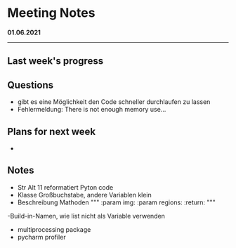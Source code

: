 # Meeting Notes
**01.06.2021**

---

## Last week's progress


## Questions

- gibt es eine Möglichkeit den Code schneller durchlaufen zu lassen
- Fehlermeldung: There is not enough memory use...


## Plans for next week
-
## Notes
- Str Alt 11 reformatiert Pyton code
- Klasse Großbuchstabe, andere Variablen klein
- Beschreibung Mathoden  """
    :param img: 
    :param regions: 
    :return: 
    """
  
-Build-in-Namen, wie list nicht als Variable verwenden
- multiprocessing package
- pycharm profiler
